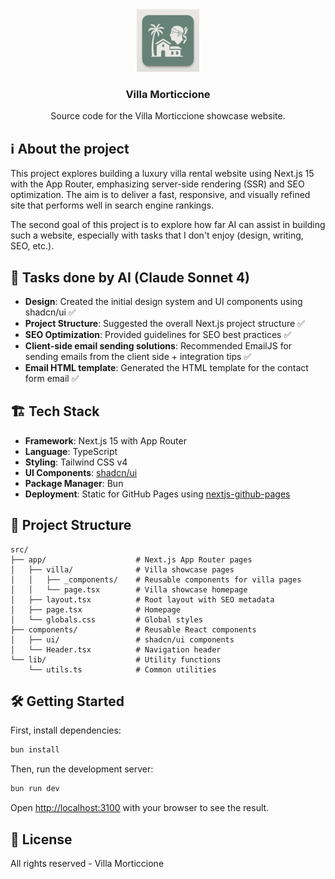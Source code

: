 <div align="center">
  <img src="./public/favicons/favicon.svg" alt="Logo" width="100" height="100">

  <h3 align="center">Villa Morticcione</h3>

  <p align="center">
    Source code for the Villa Morticcione showcase website.
  </p>
</div>

## ℹ️ About the project

This project explores building a luxury villa rental website using Next.js 15 with the App Router, emphasizing server-side rendering (SSR) and SEO optimization. The aim is to deliver a fast, responsive, and visually refined site that performs well in search engine rankings.

The second goal of this project is to explore how far AI can assist in building such a website, especially with tasks that I don't enjoy (design, writing, SEO, etc.).

## 🧠 Tasks done by AI (Claude Sonnet 4)

- **Design**: Created the initial design system and UI components using shadcn/ui ✅
- **Project Structure**: Suggested the overall Next.js project structure ✅
- **SEO Optimization**: Provided guidelines for SEO best practices ✅
- **Client-side email sending solutions**: Recommended EmailJS for sending emails from the client side + integration tips ✅
- **Email HTML template**: Generated the HTML template for the contact form email ✅

## 🏗️ Tech Stack

- **Framework**: Next.js 15 with App Router
- **Language**: TypeScript
- **Styling**: Tailwind CSS v4
- **UI Components**: [shadcn/ui](https://ui.shadcn.com/)
- **Package Manager**: Bun
- **Deployment**: Static for GitHub Pages using [nextjs-github-pages](https://github.com/gregrickaby/nextjs-github-pages)

## 📁 Project Structure

```
src/
├── app/                    # Next.js App Router pages
│   ├── villa/              # Villa showcase pages
│   │   ├── _components/    # Reusable components for villa pages
│   │   └── page.tsx        # Villa showcase homepage
│   ├── layout.tsx          # Root layout with SEO metadata
│   ├── page.tsx            # Homepage
│   └── globals.css         # Global styles
├── components/             # Reusable React components
│   ├── ui/                 # shadcn/ui components
│   └── Header.tsx          # Navigation header
└── lib/                    # Utility functions
    └── utils.ts            # Common utilities
```

## 🛠️ Getting Started

First, install dependencies:

```bash
bun install
```

Then, run the development server:

```bash
bun run dev
```

Open [http://localhost:3100](http://localhost:3100) with your browser to see the result.

## 📄 License

All rights reserved - Villa Morticcione
